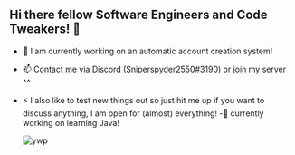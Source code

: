 ## Hi there fellow Software Engineers and Code Tweakers! 👋

- 🔭 I am currently working on an automatic account creation system!
- 📫 Contact me via Discord (Sniperspyder2550#3190) or [join](https://discord.gg/5Wa5JgvFZy) my server ^^
- ⚡ I also like to test new things out so just hit me up if you want to discuss anything, I am open for (almost) everything!
-:brain: currently working on learning Java!

  ![ywp](https://user-images.githubusercontent.com/63116530/132997383-8106cfb5-4071-45f3-bde6-c42b4a3d35bf.gif)

